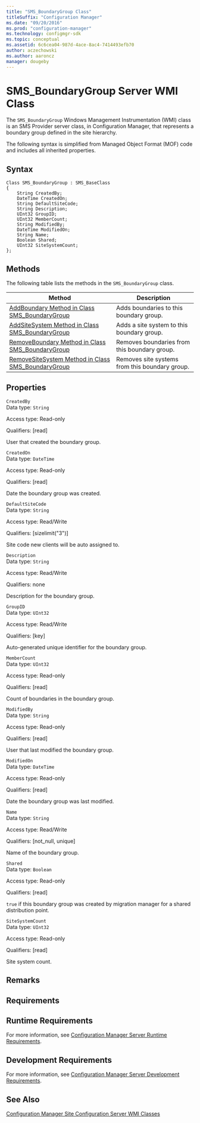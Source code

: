```yaml
---
title: "SMS_BoundaryGroup Class"
titleSuffix: "Configuration Manager"
ms.date: "09/20/2016"
ms.prod: "configuration-manager"
ms.technology: configmgr-sdk
ms.topic: conceptual
ms.assetid: 6c6cea04-987d-4ace-8ac4-7414493efb70
author: aczechowski
ms.author: aaroncz
manager: dougeby
---
```

# SMS_BoundaryGroup Server WMI Class
The `SMS_BoundaryGroup` Windows Management Instrumentation (WMI) class is an SMS Provider server class, in Configuration Manager, that represents a boundary group defined in the site hierarchy.  

 The following syntax is simplified from Managed Object Format (MOF) code and includes all inherited properties.  

## Syntax  

```  
Class SMS_BoundaryGroup : SMS_BaseClass  
{  
    String CreatedBy;  
    DateTime CreatedOn;  
    String DefaultSiteCode;  
    String Description;  
    UInt32 GroupID;  
    UInt32 MemberCount;  
    String ModifiedBy;  
    DateTime ModifiedOn;  
    String Name;  
    Boolean Shared;  
    UInt32 SiteSystemCount;  
};  
```  

## Methods  
 The following table lists the methods in the `SMS_BoundaryGroup` class.  

|Method|Description|  
|------------|-----------------|  
|[AddBoundary Method in Class SMS_BoundaryGroup](../../../../../develop/reference/core/servers/configure/addboundary-method-in-class-sms_boundarygroup.md)|Adds boundaries to this boundary group.|  
|[AddSiteSystem Method in Class SMS_BoundaryGroup](../../../../../develop/reference/core/servers/configure/addsitesystem-method-in-class-sms_boundarygroup.md)|Adds a site system to this boundary group.|  
|[RemoveBoundary Method in Class SMS_BoundaryGroup](../../../../../develop/reference/core/servers/configure/removeboundary-method-in-class-sms_boundarygroup.md)|Removes boundaries from this boundary group.|  
|[RemoveSiteSystem Method in Class SMS_BoundaryGroup](../../../../../develop/reference/core/servers/configure/removesitesystem-method-in-class-sms_boundarygroup.md)|Removes site systems from this boundary group.|  

## Properties  
 `CreatedBy`  
 Data type: `String`  

 Access type: Read-only  

 Qualifiers: [read]  

 User that created the boundary group.  

 `CreatedOn`  
 Data type: `DateTime`  

 Access type: Read-only  

 Qualifiers: [read]  

 Date the boundary group was created.  

 `DefaultSiteCode`  
 Data type: `String`  

 Access type: Read/Write  

 Qualifiers: [sizelimit("3")]  

 Site code new clients will be auto assigned to.  

 `Description`  
 Data type: `String`  

 Access type: Read/Write  

 Qualifiers: none  

 Description for the boundary group.  

 `GroupID`  
 Data type: `UInt32`  

 Access type: Read/Write  

 Qualifiers: [key]  

 Auto-generated unique identifier for the boundary group.  

 `MemberCount`  
 Data type: `UInt32`  

 Access type: Read-only  

 Qualifiers: [read]  

 Count of boundaries in the boundary group.  

 `ModifiedBy`  
 Data type: `String`  

 Access type: Read-only  

 Qualifiers: [read]  

 User that last modified the boundary group.  

 `ModifiedOn`  
 Data type: `DateTime`  

 Access type: Read-only  

 Qualifiers: [read]  

 Date the boundary group was last modified.  

 `Name`  
 Data type: `String`  

 Access type: Read/Write  

 Qualifiers: [not_null, unique]  

 Name of the boundary group.  

 `Shared`  
 Data type: `Boolean`  

 Access type: Read-only  

 Qualifiers: [read]  

 `true` if this boundary group was created by migration manager for a shared distribution point.  

 `SiteSystemCount`  
 Data type: `UInt32`  

 Access type: Read-only  

 Qualifiers: [read]  

 Site system count.  

## Remarks  

## Requirements  

## Runtime Requirements  
 For more information, see [Configuration Manager Server Runtime Requirements](../../../../../develop/core/reqs/server-runtime-requirements.md).  

## Development Requirements  
 For more information, see [Configuration Manager Server Development Requirements](../../../../../develop/core/reqs/server-development-requirements.md).  

## See Also  
 [Configuration Manager Site Configuration Server WMI Classes](../../../../../develop/reference/core/servers/configure/site-configuration-server-wmi-classes.md)
